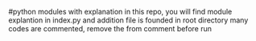 #python modules with explanation
in this repo, you will find module explantion in index.py
and addition file is founded in root directory
many codes are commented, remove the from comment before run